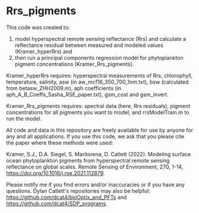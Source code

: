 # Rrs_pigments

This code was created to: 

1) model hyperspectral remote sensing reflectance (Rrs) and calculate a reflectance residual between measured and modeled values (Kramer_hyperRrs) and
2) then run a principal components regression model for phytoplankton pigment concentrations (Kramer_Rrs_pigments). 

Kramer_hyperRrs requires: hyperspectral measurements of Rrs, chlorophyll, temperature, salinity, asw (in aw_mcf16_350_700_1nm.txt), bsw (calculated from betasw_ZHH2009.m), aph coefficients (in aph_A_B_Coeffs_Sasha_RSE_paper.txt), gsm_cost and gsm_invert.

Kramer_Rrs_pigments requires: spectral data (here, Rrs residuals), pigment concentrations for all pigments you want to model, and rrsModelTrain.m to run the model.

All code and data in this repository are freely available for use by anyone for any and all applications. If you use this code, we ask that you please cite the paper where these methods were used:

Kramer, S.J., D.A. Siegel, S. Maritorena, D. Catlett (2022). Modeling surface ocean phytoplankton pigments from hyperspectral remote sensing reflectance on global scales. Remote Sensing of Environment, 270, 1-14, https://doi.org/10.1016/j.rse.2021.112879. 

Please notify me if you find errors and/or inaccuracies or if you have any questions. Dylan Catlett's repositories may also be helpful: https://github.com/dcat4/bioOptix_and_PFTs and https://github.com/dcat4/SDP_programs.
